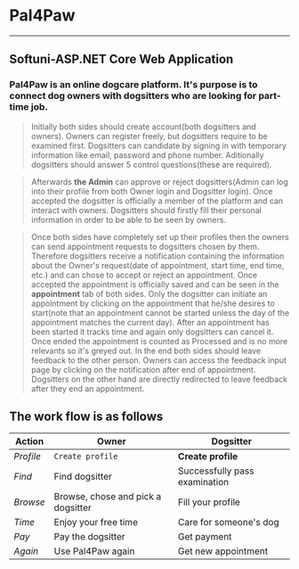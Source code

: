 # Pal4Paw

---

## Softuni-ASP.NET Core Web Application

### Pal4Paw is an online dogcare platform. It's purpose is to connect dog owners with dogsitters who are looking for part-time job.

>  Initially both sides should create account(both dogsitters and owners). Owners can register freely, but dogsitters require to be examined first. Dogsitters can candidate by signing in with temporary information like email, password and phone number. Aditionally dogsitters should answer 5 control questions(these are required).

>  Afterwards **the Admin** can approve or reject dogsitters(Admin can log into their profile from both Owner login and Dogsitter login). Once accepted the dogsitter is officially a member of the platform and can interact with owners. Dogsitters should firstly fill their personal information in order to be able to be seen by owners.

>  Once both sides have completely set up their profiles then the owners can send appointment requests to dogsitters chosen by them. Therefore dogsitters receive a notification containing the information about the Owner's request(date of appointment, start time, end time, etc.) and can chose to accept or reject an appointment. Once accepted the appointment is officially saved and can be seen in the **appointment** tab of both sides. Only the dogsitter can initiate an appointment by clicking on the appointment that he/she desires to start(note that an appointment cannot be started unless the day of the appointment matches the current day). After an appointment has been started it tracks time and again only dogsitters can cancel it. Once ended the appointment is counted as Processed and is no more relevants so it's greyed out. In the end both sides should leave feedback to the other person. Owners can access the feedback input page by clicking on the notification after end of appointment. Dogsitters on the other hand are directly redirected to leave feedback after they end an appointment.

## The work flow is as follows

Action | Owner | Dogsitter
--- | --- | ---
*Profile* | `Create profile` | **Create profile**
*Find*  | Find dogsitter | Successfully pass examination
*Browse*  | Browse, chose and pick a dogsitter | Fill your profile
*Time*  | Enjoy your free time | Care for someone's dog
*Pay*  | Pay the dogsitter | Get payment
*Again*  | Use Pal4Paw again | Get new appointment
